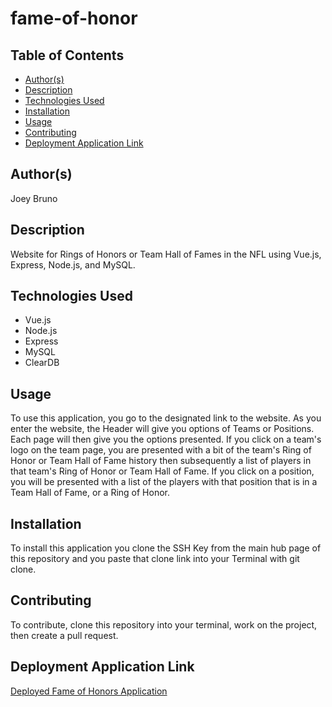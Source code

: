 # fame-of-honor

## Table of Contents
* [Author(s)](#author(s))
* [Description](#description)
* [Technologies Used](#technologies-used)
* [Installation](#installation)
* [Usage](#usage)
* [Contributing](#contributing)
* [Deployment Application Link](#deployment-application-link)

## Author(s)
Joey Bruno

## Description
Website for Rings of Honors or Team Hall of Fames in the NFL using Vue.js, Express, Node.js, and MySQL.

## Technologies Used
* Vue.js
* Node.js
* Express
* MySQL
* ClearDB

## Usage
To use this application, you go to the designated link to the website. As you enter the website, the Header will give you options of Teams or Positions. Each page will then give you the options presented. If you click on a team's logo on the team page, you are presented with a bit of the team's Ring of Honor or Team Hall of Fame history then subsequently a list of players in that team's Ring of Honor or Team Hall of Fame. If you click on a position, you will be presented with a list of the players with that position that is in a Team Hall of Fame, or a Ring of Honor. 

## Installation
To install this application you clone the SSH Key from the main hub page of this repository and you paste that clone link into your Terminal with git clone.

## Contributing
To contribute, clone this repository into your terminal, work on the project, then create a pull request.

## Deployment Application Link
[Deployed Fame of Honors Application](http://thefameofhonors.com/)